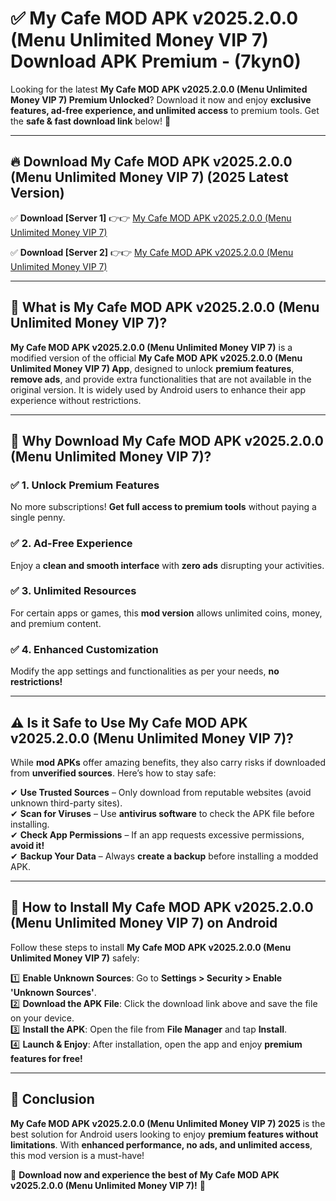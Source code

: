 
# ✅ My Cafe MOD APK v2025.2.0.0 (Menu Unlimited Money VIP 7) Download APK Premium -  (7kyn0) 

Looking for the latest **My Cafe MOD APK v2025.2.0.0 (Menu Unlimited Money VIP 7) Premium Unlocked**? Download it now and enjoy **exclusive features, ad-free experience, and unlimited access** to premium tools. Get the **safe & fast download link** below! 🚀

---

## 🔥 Download My Cafe MOD APK v2025.2.0.0 (Menu Unlimited Money VIP 7) (2025 Latest Version)

✅ **Download [Server 1]** 👉👉 [My Cafe MOD APK v2025.2.0.0 (Menu Unlimited Money VIP 7) ](https://apkcomod.com?title=My_Cafe_MOD_APK_v2025.2.0.0_(Menu_Unlimited_Money_VIP_7))  

✅ **Download [Server 2]** 👉👉 [My Cafe MOD APK v2025.2.0.0 (Menu Unlimited Money VIP 7) ](https://apkcomod.com?title=My_Cafe_MOD_APK_v2025.2.0.0_(Menu_Unlimited_Money_VIP_7))  


---

## 📌 What is My Cafe MOD APK v2025.2.0.0 (Menu Unlimited Money VIP 7)?

**My Cafe MOD APK v2025.2.0.0 (Menu Unlimited Money VIP 7)** is a modified version of the official **My Cafe MOD APK v2025.2.0.0 (Menu Unlimited Money VIP 7) App**, designed to unlock **premium features**, **remove ads**, and provide extra functionalities that are not available in the original version. It is widely used by Android users to enhance their app experience without restrictions.

---

## 🌟 Why Download My Cafe MOD APK v2025.2.0.0 (Menu Unlimited Money VIP 7)?

### ✅ 1. Unlock Premium Features
No more subscriptions! **Get full access to premium tools** without paying a single penny.

### ✅ 2. Ad-Free Experience
Enjoy a **clean and smooth interface** with **zero ads** disrupting your activities.

### ✅ 3. Unlimited Resources
For certain apps or games, this **mod version** allows unlimited coins, money, and premium content.

### ✅ 4. Enhanced Customization
Modify the app settings and functionalities as per your needs, **no restrictions!**

---

## ⚠️ Is it Safe to Use My Cafe MOD APK v2025.2.0.0 (Menu Unlimited Money VIP 7)?

While **mod APKs** offer amazing benefits, they also carry risks if downloaded from **unverified sources**. Here’s how to stay safe:

✔ **Use Trusted Sources** – Only download from reputable websites (avoid unknown third-party sites).  
✔ **Scan for Viruses** – Use **antivirus software** to check the APK file before installing.  
✔ **Check App Permissions** – If an app requests excessive permissions, **avoid it!**  
✔ **Backup Your Data** – Always **create a backup** before installing a modded APK.

---

## 📲 How to Install My Cafe MOD APK v2025.2.0.0 (Menu Unlimited Money VIP 7) on Android

Follow these steps to install **My Cafe MOD APK v2025.2.0.0 (Menu Unlimited Money VIP 7)** safely:

1️⃣ **Enable Unknown Sources**: Go to **Settings > Security > Enable 'Unknown Sources'**.  
2️⃣ **Download the APK File**: Click the download link above and save the file on your device.  
3️⃣ **Install the APK**: Open the file from **File Manager** and tap **Install**.  
4️⃣ **Launch & Enjoy**: After installation, open the app and enjoy **premium features for free!**

---

## 🚀 Conclusion

**My Cafe MOD APK v2025.2.0.0 (Menu Unlimited Money VIP 7) 2025** is the best solution for Android users looking to enjoy **premium features without limitations**. With **enhanced performance, no ads, and unlimited access**, this mod version is a must-have!

🔻 **Download now and experience the best of My Cafe MOD APK v2025.2.0.0 (Menu Unlimited Money VIP 7)!** 🔻


